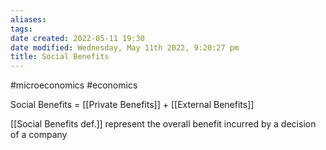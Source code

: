 ```yaml
---
aliases: 
tags: 
date created: 2022-05-11 19:30
date modified: Wednesday, May 11th 2022, 9:20:27 pm
title: Social Benefits
---
```


#microeconomics #economics

Social Benefits = [[Private Benefits]] + [[External Benefits]]

[[Social Benefits def.]] represent the overall benefit incurred by a decision of a company
